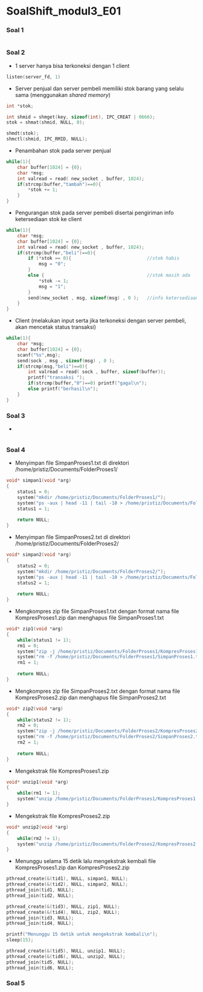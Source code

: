 # SoalShift_modul3_E01

### Soal 1
```c

```
### Soal 2
- 1 server hanya bisa terkoneksi dengan 1 client
```c
listen(server_fd, 1)
```
- Server penjual dan server pembeli memiliki stok barang yang selalu sama (menggunakan _shared memory_)
```c
int *stok;

int shmid = shmget(key, sizeof(int), IPC_CREAT | 0666);
stok = shmat(shmid, NULL, 0);

shmdt(stok);
shmctl(shmid, IPC_RMID, NULL);
```
- Penambahan stok pada server penjual
```c
while(1){        
    char buffer[1024] = {0};
    char *msg;
    int valread = read( new_socket , buffer, 1024);
    if(strcmp(buffer,"tambah")==0){
        *stok += 1;
    }
}

```
- Pengurangan stok pada server pembeli disertai pengiriman info ketersediaan stok ke client
```c
while(1){
    char *msg;
    char buffer[1024] = {0};
    int valread = read( new_socket , buffer, 1024);
    if(strcmp(buffer,"beli")==0){            
        if (*stok == 0){                            //stok habis
            msg = "0";
        } 
        else {                                      //stok masih ada
            *stok -= 1;
            msg = "1";
        }
        send(new_socket , msg, sizeof(msg) , 0 );   //info ketersediaan stok
    }
}
```
- Client (melakukan input serta jika terkoneksi dengan server pembeli, akan mencetak status transaksi)
```c
while(1){
    char *msg;
    char buffer[1024] = {0};
    scanf("%s",msg);
    send(sock , msg , sizeof(msg) , 0 );
    if(strcmp(msg,"beli")==0){
        int valread = read( sock , buffer, sizeof(buffer));
        printf("transaksi ");
        if(strcmp(buffer,"0")==0) printf("gagal\n");
        else printf("berhasil\n");
    }
}
```

### Soal 3
- 
```c
```

### Soal 4
- Menyimpan file SimpanProses1.txt di direktori /home/pristiz/Documents/FolderProses1/
```c
void* simpan1(void *arg)
{
    status1 = 0;
    system("mkdir /home/pristiz/Documents/FolderProses1/");
    system("ps -aux | head -11 | tail -10 > /home/pristiz/Documents/FolderProses1/SimpanProses1.txt");
    status1 = 1;
 
    return NULL;
}
```
- Menyimpan file SimpanProses2.txt di direktori /home/pristiz/Documents/FolderProses2/
```c
void* simpan2(void *arg)
{
    status2 = 0;
    system("mkdir /home/pristiz/Documents/FolderProses2/");
    system("ps -aux | head -11 | tail -10 > /home/pristiz/Documents/FolderProses2/SimpanProses2.txt");
    status2 = 1;
 
    return NULL;
}
```
- Mengkompres zip file SimpanProses1.txt dengan format nama file KompresProses1.zip dan menghapus file SimpanProses1.txt
```c
void* zip1(void *arg)
{
    while(status1 != 1);
    rm1 = 0;
    system("zip -j /home/pristiz/Documents/FolderProses1/KompresProses1.zip /home/pristiz/Documents/FolderProses1/SimpanProses1.txt");
    system("rm -f /home/pristiz/Documents/FolderProses1/SimpanProses1.txt");
    rm1 = 1;
    
    return NULL;
}
```
- Mengkompres zip file SimpanProses2.txt dengan format nama file KompresProses2.zip dan menghapus file SimpanProses2.txt
```c
void* zip2(void *arg)
{
    while(status2 != 1);
    rm2 = 0;
    system("zip -j /home/pristiz/Documents/FolderProses2/KompresProses2.zip /home/pristiz/Documents/FolderProses2/SimpanProses2.txt");
    system("rm -f /home/pristiz/Documents/FolderProses2/SimpanProses2.txt");
    rm2 = 1;
    
    return NULL;
}
```
- Mengekstrak file KompresProses1.zip
```c
void* unzip1(void *arg)
{
    while(rm1 != 1);
    system("unzip /home/pristiz/Documents/FolderProses1/KompresProses1.zip -d /home/pristiz/Documents/FolderProses1/");
}
```
- Mengekstrak file KompresProses2.zip
```c
void* unzip2(void *arg)
{
    while(rm2 != 1);
    system("unzip /home/pristiz/Documents/FolderProses2/KompresProses2.zip -d /home/pristiz/Documents/FolderProses2/");
}
```
- Menunggu selama 15 detik lalu mengekstrak kembali file KompresProses1.zip dan KompresProses2.zip
```c
pthread_create(&(tid1), NULL, simpan1, NULL);
pthread_create(&(tid2), NULL, simpan2, NULL);
pthread_join(tid1, NULL);
pthread_join(tid2, NULL);

pthread_create(&(tid3), NULL, zip1, NULL);
pthread_create(&(tid4), NULL, zip2, NULL);
pthread_join(tid3, NULL);
pthread_join(tid4, NULL);

printf("Menunggu 15 detik untuk mengekstrak kembali\n");
sleep(15);

pthread_create(&(tid5), NULL, unzip1, NULL);
pthread_create(&(tid6), NULL, unzip2, NULL);    
pthread_join(tid5, NULL);
pthread_join(tid6, NULL);
```

### Soal 5
```c

```
